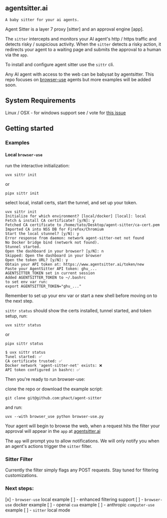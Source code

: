 ## agentsitter.ai

`A baby sitter for your ai agents.`

Agent Sitter is a layer 7 proxy [sitter] and an approval engine [app]. 

The `sitter` intercepts and monitors your AI agent's http / https traffic and detects risky / suspicious activity. When the `sitter` detects a risky action, it redirects your agent to a waiting page and submits the approval to a human via the `app`.

To install and configure agent sitter use the `sittr` cli.

Any AI agent with access to the web can be babysat by agentsitter. This repo focuses on [browser-use](https://github.com/browser-use/browser-use/) agents but more examples will be added soon.

## System Requirements

Linux / OSX - for windows support see / vote for [this issue](https://github.com/phact/agent-sitter/issues)


## Getting started

### Examples

#### Local `browser-use`

run the interactive initialization:

    uvx sittr init

or

    pipx sittr init


select local, install certs, start the tunnel, and set up your token.

```
uvx sittr init
Initialize for which environment? [local/docker] [local]: local
Fetch & install CA certificate? [y/N]: y
Fetched CA certificate to /home/tato/Desktop/agent-sitter/ca-cert.pem
Imported CA into NSS DB for Firefox/Chromium
Start the local stunnel? [y/N]: y
Error response from daemon: network agent-sitter-net not found
No Docker bridge bind (network not found).
Stunnel started.
Open the dashboard in your browser? [y/N]: n
Skipped: Open the dashboard in your browser
Open the token URL? [y/N]: y
Obtain your API token at: https://www.agentsitter.ai/token/new
Paste your AgentSitter API token: ghu_...
AGENTSITTER_TOKEN set in current session
Added AGENTSITTER_TOKEN to ~/.bashrc
to set env var run:
export AGENTSITTER_TOKEN="ghu_..."
```

Remember to set up your env var or start a new shell before moving on to the next step.

`sittr status` should show the certs installed, tunnel started, and token setup, run:

    uvx sittr status

or

    pipx sittr status


```
$ uvx sittr status
Tunel started: ✅
CA certificate trusted: ✅
Docker network 'agent-sitter-net' exists: ❌
API token configured in bashrc: ✅
```

Then you're ready to run browser-use: 

clone the repo or download the example script:

    git clone git@github.com:phact/agent-sitter

and run:

    uvx --with browser_use python browser-use.py

Your agent will begin to browse the web, when a request hits the filter your approval will appear in the `app` at [agentsitter.ai](https://www.agentsitter.ai)

The `app` will prompt you to allow notifications. We will only notify you when an agent's actions trigger the `sitter` filter.

### Sitter Filter

Currently the filter simply flags any POST requests. Stay tuned for filtering customizations.

### Next steps:

[x] - `browser-use` local example
[ ] - enhanced filtering support
[ ] - `browser-use` docker example
[ ] - openai `cua` example
[ ] - anthropic `computer-use` example
[ ] - `sitter` local mode
